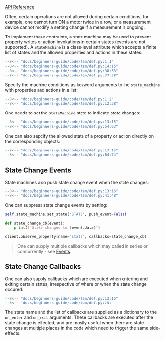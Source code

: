 [API Reference](../../api-reference/state-machine/state-machine.md)

Often, certain operations are not allowed during certain conditions, for example,
one cannot turn ON a motor twice in a row, or a measurement device cannot modify a setting change if a measurement is ongoing.

To implement these contraints, a state machine may be used to prevent property writes or
action invokations in certain states (events are not supported). A `StateMachine` is a class-level
attribute which accepts a finite list of states and the allowed properties and actions
in these states:

```py title="Definition" linenums="1"
--8<-- "docs/beginners-guide/code/fsm/def.py:1:1"
--8<-- "docs/beginners-guide/code/fsm/def.py:14:15"
--8<-- "docs/beginners-guide/code/fsm/def.py:30:33"
--8<-- "docs/beginners-guide/code/fsm/def.py:37:38"
```

Specify the machine conditions as keyword arguments to the `state_machine` with properties and actions
in a list:

```py title="Specify Properties and Actions" linenums="1"
--8<-- "docs/beginners-guide/code/fsm/def.py:1:2"
--8<-- "docs/beginners-guide/code/fsm/def.py:12:38"
```

One needs to set the `StateMachine` state to indicate state changes:

```py title="set_state()" linenums="1"
--8<-- "docs/beginners-guide/code/fsm/def.py:13:15"
--8<-- "docs/beginners-guide/code/fsm/def.py:54:63"
```

One can also sepcify the allowed state of a property or action directly
on the corresponding objects:

```py title="Specify State Directly on Object" linenums="1"
--8<-- "docs/beginners-guide/code/fsm/def.py:13:15"
--8<-- "docs/beginners-guide/code/fsm/def.py:64:74"
```

## State Change Events

State machines also push state change event when the state changes:

```py title="Definition" linenums="1" hl_lines="7"
--8<-- "docs/beginners-guide/code/fsm/def.py:13:16"
--8<-- "docs/beginners-guide/code/fsm/def.py:41:48"
```

One can suppress state change events by setting:

```python title="suppress state change event"
self.state_machine.set_state('STATE', push_event=False)
```

```python title="subscription" linenums="1"
def state_change_cb(event):
    print(f"State changed to {event.data}")

client.observe_property(name="state", callbacks=state_change_cb)
```

> One can supply multiple callbacks which may called in series or concurrently - see [Events](events.md#subscription).

## State Change Callbacks

One can also supply callbacks which are executed when entering and exiting certain states,
irrespective of where or when the state change occured:

```py title="enter and exit callbacks" linenums="1" hl_lines="21"
--8<-- "docs/beginners-guide/code/fsm/def.py:13:15"
--8<-- "docs/beginners-guide/code/fsm/def.py:75:"
```

The state name and the list of callbacks are supplied as a dictionary to the `on_enter` and `on_exit` arguments.
These callbacks are executed after the state change is effected, and are mostly useful when there are state changes at multiple places in the code which need to trigger the same side-effects.
